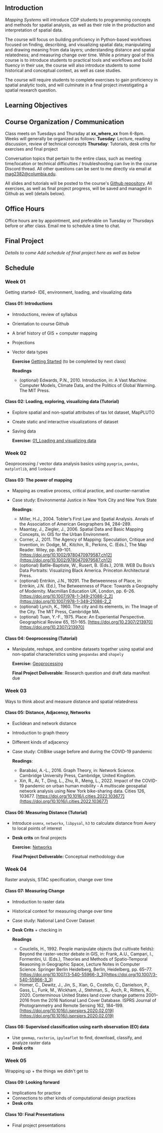 ## Introduction

*Mapping Systems* will introduce CDP students to programming concepts and methods for spatial analysis, as well as their role in the production and interpretation of spatial data. 

The course will focus on building proficiency in Python-based workflows focused on finding, describing, and visualizing spatial data; manipulating and drawing meaning from data layers; understanding distance and spatial relatedness; and measuring change over time. While a primary goal of this course is to introduce students to practical tools and workflows and build fluency in their use, the course will also introduce students to some historical and conceptual context, as well as case studies. 

The course will require students to complete exercises to gain proficiency in spatial analytic tools, and will culminate in a final project investigating a spatial research question.

## Learning Objectives

##  Course Organization / Communication

Class meets on Tuesdays and Thursday at **xx_where_xx** from 6-8pm. Weeks will generally be organized as follows:
**Tuesday**: Lecture, reading discussion, review of technical concepts
**Thursday**: Tutorials, desk crits for exercises and final project

Conversation topics that pertain to the entire class, such as meeting time/location or technical difficulties / troubleshooting can live in the course Discord thread. All other questions can be sent to me directly via email at mag2382@columbia.edu.

All slides and tutorials will be posted to the course's [Github repository](https://github.com/mapping-systems/cdp-mapping-systems). All exercises, as well as final project progress, will be saved and managed in Github as well (details below).

## Office Hours 

Office hours are by appointment, and preferable on Tuesday or Thursdays before or after class. Email me to schedule a time to chat.
## Final Project

*Details to come* 
*Add schedule of final project here as well as below*


## Schedule

### Week 01
Getting started- IDE, environment, loading, and visualizing data
#### Class 01: Introductions
- Introductions, review of syllabus
- Orientation to course Github
- A brief history of GIS + computer mapping
- Projections
- Vector data types

	**Exercise** [Getting Started](/Assignment_Descriptions/00_Getting_Started.md) (to be completed by next class)

	**Readings**
	- (optional) Edwards, P.N., 2010. Introduction, in: A Vast Machine: Computer Models, Climate Data, and the Politics of Global Warming. The MIT Press.

#### Class 02: Loading, exploring, visualizing data (Tutorial)
- Explore spatial and non-spatial attributes of tax lot dataset, MapPLUTO
- Create static and interactive visualizations of dataset
- Saving data
  
	**Exercise:** [01_Loading and visualizing data](/Assignment_Descriptions/01_Loading_Visualizing.md)
	
### Week 02
Geoprocessing / vector data analysis basics using `pyogrio`, `pandas`, `matplotlib`, and `lonboard`
#### Class 03: The power of mapping
- Mapping as creative process, critical practice, and counter-narrative
- Case study: Environmental Justice in New York City and New York State
  
	**Readings**: 
	- Miller, H.J., 2004. Tobler’s First Law and Spatial Analysis. Annals of the Association of American Geographers 94, 284–289.
	- Maantay, J., Ziegler, J., 2006. Spatial Data and Basic Mapping Concepts, in: GIS for the Urban Environment.
	- Corner, J., 2011. The Agency of Mapping: Speculation, Critique and Invention, in: Dodge, M., Kitchin, R., Perkins, C. (Eds.), The Map Reader. Wiley, pp. 89–101. [https://doi.org/10.1002/9780470979587.ch12](https://doi.org/10.1002/9780470979587.ch12)
	- (optional) Batlle-Baptiste, W., Rusert, B. (Eds.), 2018. WEB Du Bois’s Data Portraits: Visualizing Black America. Princeton Architectural Press.
	- (optional) Entrikin, J.N., 19291. The Betweenness of Place, in: Entrikin, J.N. (Ed.), The Betweenness of Place: Towards a Geography of Modernity. Macmillan Education UK, London, pp. 6–26. [https://doi.org/10.1007/978-1-349-21086-2_2](https://doi.org/10.1007/978-1-349-21086-2_2
	- (optional) Lynch, K., 1960. The city and its elements, in: The Image of the City. The MIT Press, Cambridge MA.
	- (optional) Tuan, Y.-F., 1975. Place: An Experiential Perspective. Geographical Review 65, 151–165. [https://doi.org/10.2307/213970](https://doi.org/10.2307/213970)

#### Class 04: Geoprocessing (Tutorial)
- Manipulate, reshape, and combine datasets together using spatial and non-spatial characteristics using `geopandas` and `shapely`
  
	**Exercise:** [Geoprocessing](/Assignment_Descriptions/02_Geoprocessing.md)

	**Final Project Deliverable**: Research question and draft data manifest due


### Week 03

Ways to think about and measure distance and spatial relatedness 

#### Class 05: Distance, Adjacency, Networks
- Euclidean and network distance
- Introduction to graph theory
- Different kinds of adjacency
- Case study: CitiBike usage before and during the COVID-19 pandemic
	
	**Readings**:
	- Barabási, A.-L., 2016. Graph Theory, in: Network Science. Cambridge University Press, Cambridge, United Kingdom.
	- Xin, R., Ai, T., Ding, L., Zhu, R., Meng, L., 2022. Impact of the COVID-19 pandemic on urban human mobility - A multiscale geospatial network analysis using New York bike-sharing data. Cities 126, 103677. [https://doi.org/10.1016/j.cities.2022.103677](https://doi.org/10.1016/j.cities.2022.103677)
  
#### Class 06: Measuring Distance (Tutorial)
- Introduce `osmnx`, `networkx`, `libpysal`, `h3` to calculate distance from Avery to local points of interest
- **Desk crits** on final projects
  
	**Exercise:** [Networks](/Assignment_Descriptions/03_Networks.md)

	**Final Project Deliverable:** Conceptual methodology due

### Week 04

Raster analysis, STAC specification, change over time

#### Class 07: Measuring Change
- Introduction to raster data
- Historical context for measuring change over time
- Case study: National Land Cover Dataset
- **Desk Crits** + checking in

	**Readings**
	- Couclelis, H., 1992. People manipulate objects (but cultivate fields): Beyond the raster-vector debate in GIS, in: Frank, A.U., Campari, I., Formentini, U. (Eds.), Theories and Methods of Spatio-Temporal Reasoning in Geographic Space, Lecture Notes in Computer Science. Springer Berlin Heidelberg, Berlin, Heidelberg, pp. 65–77. [https://doi.org/10.1007/3-540-55966-3_3](https://doi.org/10.1007/3-540-55966-3_3)
	- Homer, C., Dewitz, J., Jin, S., Xian, G., Costello, C., Danielson, P., Gass, L., Funk, M., Wickham, J., Stehman, S., Auch, R., Riitters, K., 2020. Conterminous United States land cover change patterns 2001–2016 from the 2016 National Land Cover Database. ISPRS Journal of Photogrammetry and Remote Sensing 162, 184–199. [https://doi.org/10.1016/j.isprsjprs.2020.02.019](https://doi.org/10.1016/j.isprsjprs.2020.02.019)


#### Class 08: Supervised classification using earth observation (EO) data
- Use `geemap`, `rasterio`, `ipyleaflet` to find, download, classify, and analyze raster data
- **Desk crits** 

### Week 05

Wrapping up + the things we didn't get to
#### Class 09: Looking forward
- Implications for practice
- Connections to other kinds of computational design practices
- **Desk crits**

#### Class 10: Final Presentations
- Final project presentations 

